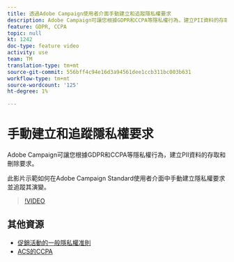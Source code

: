 ```yaml
---
title: 透過Adobe Campaign使用者介面手動建立和追蹤隱私權要求
description: Adobe Campaign可讓您根據GDPR和CCPA等隱私權行為，建立PII資料的存取和刪除要求。 此影片示範如何在Adobe Campaign Standard使用者介面中手動建立隱私權要求並追蹤其演變。
feature: GDPR, CCPA
topic: null
kt: 1242
doc-type: feature video
activity: use
team: TM
translation-type: tm+mt
source-git-commit: 556bff4c94e16d3a94561dee1ccb311bc003b631
workflow-type: tm+mt
source-wordcount: '125'
ht-degree: 1%

---
```



# 手動建立和追蹤隱私權要求

Adobe Campaign可讓您根據GDPR和CCPA等隱私權行為，建立PII資料的存取和刪除要求。

此影片示範如何在Adobe Campaign Standard使用者介面中手動建立隱私權要求並追蹤其演變。

>[!VIDEO](https://video.tv.adobe.com/v/29235?quality=12)

## 其他資源

* [促銷活動的一般隱私權准則](https://helpx.adobe.com/campaign/kb/campaign-privacy-overview.html)
* [ACS的CCPA](https://helpx.adobe.com/campaign/kb/acs-privacy.html#ccpa)
